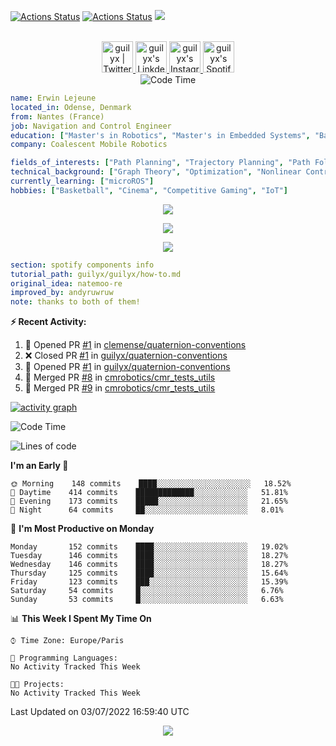 [![Actions Status](https://github.com/guilyx/guilyx/workflows/wakatime-stats/badge.svg)](https://github.com/guilyx/guilyx/actions)
[![Actions Status](https://github.com/guilyx/guilyx/workflows/update-gh-activity/badge.svg)](https://github.com/guilyx/guilyx/actions)
![](https://visitor-badge.glitch.me/badge?page_id=guilyx.guilyx)

<p align="center">
<br/>
<a href="https://twitter.com/nthofhisname">
  <img alt="guilyx | Twitter" width="50px" src="https://user-images.githubusercontent.com/43545812/144034996-602b144a-16e1-41cc-99e7-c6040b20dcaf.png"/>
</a>
<a href="https://www.linkedin.com/in/erwinlejeune-lkn">
  <img alt="guilyx's LinkdeIN" width="50px" src="https://user-images.githubusercontent.com/43545812/144035037-0f415fc7-9f96-4517-a370-ccc6e78a714b.png" />
</a>
<a href="https://www.instagram.com/nthofhisname">
  <img alt="guilyx's Instagram" width="50px" src="https://user-images.githubusercontent.com/43545812/144035088-0dfb165f-8fe0-4d13-896c-876c29d2b128.png" />
</a>
<a href="https://open.spotify.com/user/11147618695?si=zZFn6uAGRLyoU02lsG50GA">
  <img alt="guilyx's Spotify" width="50px" src="https://user-images.githubusercontent.com/43545812/144035120-1ad5169b-91c7-4078-bef9-6a82c733f373.png" />
</a>
<br>
<img alt="Code Time" src="https://img.shields.io/endpoint?style=flat&url=https://codetime-api.datreks.com/badge/1615?logoColor=white%26project=%26recentMS=0%26showProject=false" />
</p>

```yaml
name: Erwin Lejeune
located_in: Odense, Denmark
from: Nantes (France)
job: Navigation and Control Engineer
education: ["Master's in Robotics", "Master's in Embedded Systems", "Bachelor's in Electronics"]
company: Coalescent Mobile Robotics

fields_of_interests: ["Path Planning", "Trajectory Planning", "Path Following", "Behaviour Planning", "Localization", "Sensor Fusion", "Embedded Systems"]
technical_background: ["Graph Theory", "Optimization", "Nonlinear Control", "Real-Time Systems", "Automated Planning"]
currently_learning: ["microROS"]
hobbies: ["Basketball", "Cinema", "Competitive Gaming", "IoT"]
```

<p align="center">
  <img alig src="https://github-profile-trophy.vercel.app/?username=guilyx&column=6&rank=SSS,SS,S,AAA,AA,A,B,C" />
</p>

<p align="center">
  <a href="https://spotify-github-profile.vercel.app/api/view?uid=11147618695&redirect=true">
    <img src="https://spotify-github-profile.vercel.app/api/view?uid=11147618695&cover_image=true&theme=default&bar_color=e3e3e3&bar_color_cover=true">
  </a>
</p>

<p align="center">
  <img src="https://guilyx.vercel.app/api/top-played">
</p>
 
```yaml
section: spotify components info
tutorial_path: guilyx/guilyx/how-to.md
original_idea: natemoo-re
improved_by: andyruwruw
note: thanks to both of them!
```


**:zap: Recent Activity:**

<!--START_SECTION:activity-->
1. 💪 Opened PR [#1](https://github.com/clemense/quaternion-conventions/pull/1) in [clemense/quaternion-conventions](https://github.com/clemense/quaternion-conventions)
2. ❌ Closed PR [#1](https://github.com/guilyx/quaternion-conventions/pull/1) in [guilyx/quaternion-conventions](https://github.com/guilyx/quaternion-conventions)
3. 💪 Opened PR [#1](https://github.com/guilyx/quaternion-conventions/pull/1) in [guilyx/quaternion-conventions](https://github.com/guilyx/quaternion-conventions)
4. 🎉 Merged PR [#8](https://github.com/cmrobotics/cmr_tests_utils/pull/8) in [cmrobotics/cmr_tests_utils](https://github.com/cmrobotics/cmr_tests_utils)
5. 🎉 Merged PR [#9](https://github.com/cmrobotics/cmr_tests_utils/pull/9) in [cmrobotics/cmr_tests_utils](https://github.com/cmrobotics/cmr_tests_utils)
<!--END_SECTION:activity-->

[![activity graph](https://activity-graph.herokuapp.com/graph?username=guilyx&custom_title=Erwin's%20activity%20graph&theme=github-light&hide_border=true)](https://github.com/ashutosh00710/github-readme-activity-graph)

<!--START_SECTION:waka-->
![Code Time](http://img.shields.io/badge/Code%20Time-0%20secs-blue)

![Lines of code](https://img.shields.io/badge/From%20Hello%20World%20I%27ve%20Written-293%20Thousand%20lines%20of%20code-blue)

**I'm an Early 🐤** 

```text
🌞 Morning    148 commits    ████░░░░░░░░░░░░░░░░░░░░░   18.52% 
🌆 Daytime    414 commits    █████████████░░░░░░░░░░░░   51.81% 
🌃 Evening    173 commits    █████░░░░░░░░░░░░░░░░░░░░   21.65% 
🌙 Night      64 commits     ██░░░░░░░░░░░░░░░░░░░░░░░   8.01%

```
📅 **I'm Most Productive on Monday** 

```text
Monday       152 commits    ████░░░░░░░░░░░░░░░░░░░░░   19.02% 
Tuesday      146 commits    ████░░░░░░░░░░░░░░░░░░░░░   18.27% 
Wednesday    146 commits    ████░░░░░░░░░░░░░░░░░░░░░   18.27% 
Thursday     125 commits    ████░░░░░░░░░░░░░░░░░░░░░   15.64% 
Friday       123 commits    ███░░░░░░░░░░░░░░░░░░░░░░   15.39% 
Saturday     54 commits     █░░░░░░░░░░░░░░░░░░░░░░░░   6.76% 
Sunday       53 commits     █░░░░░░░░░░░░░░░░░░░░░░░░   6.63%

```


📊 **This Week I Spent My Time On** 

```text
⌚︎ Time Zone: Europe/Paris

💬 Programming Languages: 
No Activity Tracked This Week

🐱‍💻 Projects: 
No Activity Tracked This Week

```


 Last Updated on 03/07/2022 16:59:40 UTC
<!--END_SECTION:waka-->

<p align="center">
  <img src="https://capsule-render.vercel.app/api?type=waving&color=gradient&height=60&section=footer"/>
</p>

